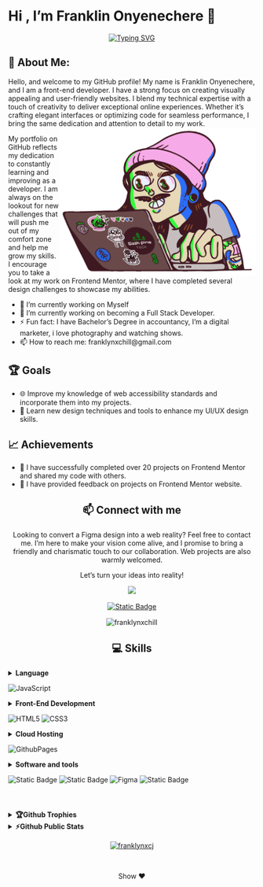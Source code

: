# Hi , I’m Franklin Onyenechere 👋 
<div align="center"> <a href="https://git.io/typing-svg"><img src="https://readme-typing-svg.demolab.com?font=Fira+Code&pause=1000&center=true&vCenter=true&random=false&width=435&height=90&lines=I'm+Franklin+Onyenechere..♥️; Passionate+Front-End+Developer.;Actiive+Learner+and+Researcher" alt="Typing SVG" /></a></div>

## 💫 About Me:
Hello, and welcome to my GitHub profile! My name is Franklin Onyenechere, and I am a front-end developer. 
I have a strong focus on creating visually appealing and user-friendly websites. I blend my technical expertise with a touch of creativity to deliver exceptional online experiences. Whether it’s crafting elegant interfaces or optimizing code for seamless performance, I bring the same dedication and attention to detail to my work.
<br>
<img align="right" alt="coding" width="400" src="coding.gif">

My portfolio on GitHub reflects my dedication to constantly learning and improving as a developer. I am always on the lookout for new challenges that will push me out of my comfort zone and help me grow my skills.
I encourage you to take a look at my work on Frontend Mentor, where I have completed several design challenges to showcase my abilities. 

<ul>
<li>🔭 I’m currently working on Myself</li>
<li>🌱 I’m currently working on becoming a Full Stack Developer. </li>
<li>⚡ Fun fact: I have Bachelor’s Degree in accountancy, I’m a digital marketer, i love photography and watching shows. </li>
<li>📫 How to reach me: franklynxchill@gmail.com</li>
</ul>

## 🏆 Goals
<ul>
<li>🌐 Improve my knowledge of web accessibility standards and incorporate them into my projects. </li>

<li> 🎨 Learn new design techniques and tools to enhance my UI/UX design skills. </li>
</ul>

## 📈 Achievements
<ul>
<li> 🎉 I have successfully completed over 20 projects on Frontend Mentor and shared my code with others. </li>
<li> 🤝 I have provided feedback on projects on Frontend Mentor website. </li>
</ul>

##

##  <p align="center">📫 Connect with me</p> 
<p align="center" width="350px">
  Looking to convert a Figma design into a web reality? Feel free to contact me. I’m here to make your vision come alive, and I promise to bring a friendly and charismatic touch to our collaboration. Web projects are also warmly welcomed.
</p> 
<p align="center">Let’s turn your ideas into reality!</p>

<div align="center">
  <a href="mailto" > 
<img src="https://img.shields.io/badge/Gmail-D14836?style=for-the-badge&logo=gmail&logoColor=white">
</a> 

<a href="" > 
  
![Static Badge](https://img.shields.io/badge/frontendmentor-badge?style=for-the-badge&logo=frontendmentor&logoColor=white&color=%233F54A3)
</a>
</div>

<div align="center">
  <p><img align="center" src="https://github-readme-streak-stats.herokuapp.com/?user=franklynxchill&" alt="franklynxchill" /></p>

</div>

##

##  <p align="center">💻 Skills</p>

<details>
<summary> <b> Language  </b>

![JavaScript](https://img.shields.io/badge/javascript-%23323330.svg?style=for-the-badge&logo=javascript&logoColor=%23F7DF1E)
</summary>
</details>

<details>
<summary> <b>Front-End Development</b>

![HTML5](https://img.shields.io/badge/html5-%23E34F26.svg?style=for-the-badge&logo=html5&logoColor=white) ![CSS3](https://img.shields.io/badge/css3-%231572B6.svg?style=for-the-badge&logo=css3&logoColor=white) 
</summary>
</details>

<details>
<summary> <b> Cloud Hosting </b>

![GithubPages](https://img.shields.io/badge/github%20pages-121013?style=for-the-badge&logo=github&logoColor=white) 
</details>
</summary>

<details> 
<summary> <b>Software and tools </b>
  
![Static Badge](https://img.shields.io/badge/GIT-badge?style=for-the-badge&logo=git&logoColor=white&color=%23F05032)
![Static Badge](https://img.shields.io/badge/GITHUB-badge?style=for-the-badge&logo=github&logoColor=white&color=%23181717)
![Figma](https://img.shields.io/badge/figma-%23F24E1E.svg?style=for-the-badge&logo=figma&logoColor=white)
![Static Badge](https://img.shields.io/badge/VS%20CODE-badge?style=for-the-badge&logo=visualstudiocode&color=%23007ACC)
</summary>
</details>

# 
<details> 
<summary> <b>🏆Github Trophies</b> </summary>
<p align="left"> <a href="https://github.com/ryo-ma/github-profile-trophy"><img src="https://github-profile-trophy.vercel.app/?username=franklynxchill" alt="franklynxchill" /></a> </p>
</details>

<details> 
<summary> <b>⚡Github Public Stats</b> </summary>

<p><img align="left" src="https://github-readme-stats.vercel.app/api/top-langs?username=franklynxchill&show_icons=true&locale=en&layout=compact" alt="franklynxchill" /></p>

<p>&nbsp;<img align="center" src="https://github-readme-stats.vercel.app/api?username=franklynxchill&show_icons=true&locale=en" alt="franklynxchill" /></p>
</details>

<p align="center"><a href="https://www.buymeacoffee.com/franklynxcj"> <img align="center" src="https://cdn.buymeacoffee.com/buttons/v2/default-yellow.png" height="50" width="210" alt="franklynxcj" /></a></p><br>
<p align="center">Show ♥️</p>
